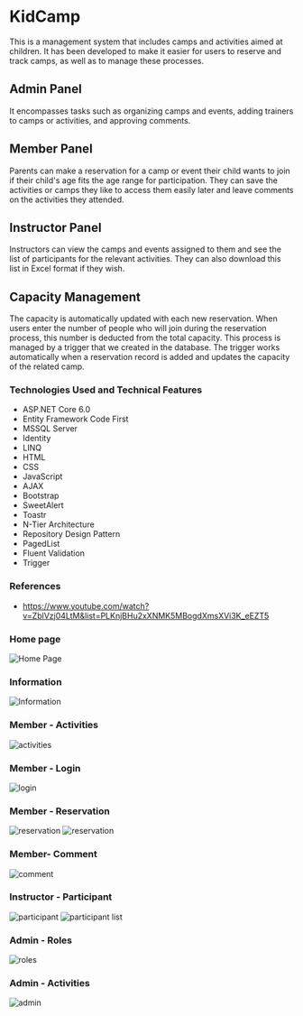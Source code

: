 # KidCamp
 
This is a management system that includes camps and activities aimed at children. It has been developed to make it easier for users to reserve and track camps, as well as to manage these processes.

## Admin Panel
It encompasses tasks such as organizing camps and events, adding trainers to camps or activities, and approving comments.

## Member Panel
Parents can make a reservation for a camp or event their child wants to join if their child's age fits the age range for participation. They can save the activities or camps they like to access them easily later and leave comments on the activities they attended.

## Instructor Panel
Instructors can view the camps and events assigned to them and see the list of participants for the relevant activities. They can also download this list in Excel format if they wish.

## Capacity Management
The capacity is automatically updated with each new reservation. When users enter the number of people who will join during the reservation process, this number is deducted from the total capacity. This process is managed by a trigger that we created in the database. The trigger works automatically when a reservation record is added and updates the capacity of the related camp.

### Technologies Used and Technical Features
	
- ASP.NET Core 6.0
- Entity Framework Code First
- MSSQL Server
- Identity
- LINQ
- HTML
- CSS
- JavaScript 
- AJAX
- Bootstrap
- SweetAlert
- Toastr
- N-Tier Architecture
- Repository Design Pattern
- PagedList
- Fluent Validation
- Trigger
  
### References
- https://www.youtube.com/watch?v=ZblVzj04LtM&list=PLKnjBHu2xXNMK5MBogdXmsXVi3K_eEZT5
  
### Home page
![Home Page](https://github.com/ozgeuygun/KidCamp/blob/main/KidCamp/KidCamp/wwwroot/Screenshot/Ana%20Sayfa.png)

### Information
![Information](https://github.com/ozgeuygun/KidCamp/blob/main/KidCamp/KidCamp/wwwroot/Screenshot/bilgi-al.png)

### Member - Activities
![activities](https://github.com/ozgeuygun/KidCamp/blob/main/KidCamp/KidCamp/wwwroot/Screenshot/Aktiviteler.png)

### Member - Login
![login](https://github.com/ozgeuygun/KidCamp/blob/main/KidCamp/KidCamp/wwwroot/Screenshot/Giris.png)

### Member - Reservation
![reservation](https://github.com/ozgeuygun/KidCamp/blob/main/KidCamp/KidCamp/wwwroot/Screenshot/Rezervasyon.png)
![reservation](https://github.com/ozgeuygun/KidCamp/blob/main/KidCamp/KidCamp/wwwroot/Screenshot/uye-bildirim.png)

### Member- Comment
![comment](https://github.com/ozgeuygun/KidCamp/blob/main/KidCamp/KidCamp/wwwroot/Screenshot/Yorum.png)

### Instructor - Participant
![participant](https://github.com/ozgeuygun/KidCamp/blob/main/KidCamp/KidCamp/wwwroot/Screenshot/Katilimcilar.png)
![participant list](https://github.com/ozgeuygun/KidCamp/blob/main/KidCamp/KidCamp/wwwroot/Screenshot/katilimci-listesi.png)

### Admin - Roles
![roles](https://github.com/ozgeuygun/KidCamp/blob/main/KidCamp/KidCamp/wwwroot/Screenshot/Rol.png)

### Admin - Activities
![admin](https://github.com/ozgeuygun/KidCamp/blob/main/KidCamp/KidCamp/wwwroot/Screenshot/admin-aktivite.png)




